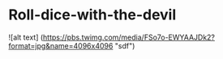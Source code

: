 # Roll-dice-with-the-devil
![alt text] (https://pbs.twimg.com/media/FSo7o-EWYAAJDk2?format=jpg&name=4096x4096 "sdf")
